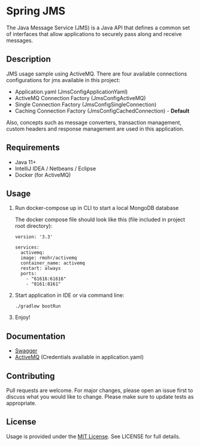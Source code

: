 # Spring JMS

The Java Message Service (JMS) is a Java API that defines a common set of interfaces that allow applications to securely pass along and receive messages.

## Description

JMS usage sample using ActiveMQ. There are four available connections configurations for jms available in this project:
- Application.yaml (JmsConfigApplicationYaml)
- ActiveMQ Connection Factory (JmsConfigActiveMQ)
- Single Connection Factory (JmsConfigSingleConnection)
- Caching Connection Factory (JmsConfigCachedConnection) - **Default**

Also, concepts such as message converters, transaction management, custom headers and response management are used in this application.

## Requirements

- Java 11+
- IntelliJ IDEA / Netbeans / Eclipse
- Docker (for ActiveMQ)

## Usage

1) Run docker-compose up in CLI to start a local MongoDB database

   The docker compose file should look like this (file included in project root directory):
    ```
    version: '3.3'

    services:
      activemq:
      image: rmohr/activemq
      container_name: activemq
      restart: always
      ports:
        - "61616:61616"
        - "8161:8161"
    ``` 
2) Start application in IDE or via command line:

    ```
    ./gradlew bootRun
    ```  
   
3) Enjoy!

## Documentation

- [Swagger](http://localhost:9080/swagger-ui/index.html#/) 
- [ActiveMQ](http://localhost:8161/) (Credentials available in application.yaml)

## Contributing

Pull requests are welcome. For major changes, please open an issue first to discuss what you would like to change.  Please make sure to update tests as appropriate.

## License

Usage is provided under the [MIT License](https://mit-license.org/). See LICENSE for full details.